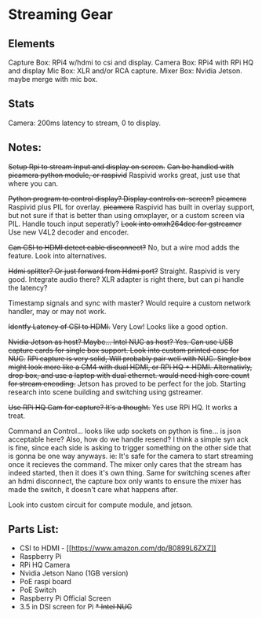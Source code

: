 # Streaming Gear

## Elements
Capture Box: RPi4 w/hdmi to csi and display.
Camera Box: RPi4 with RPi HQ and display
Mic Box: XLR and/or RCA capture.
Mixer Box: Nvidia Jetson.  maybe merge with mic box.

## Stats
Camera: 200ms latency to stream, 0 to display.

## Notes:

~~Setup Rpi to stream Input and display on screen.~~ ~~Can be handled with picamera python module, or raspivid~~  Raspivid works great, just use that where you can.

~~Python program to control display? Display controls on-screen?~~ ~~picamera~~ Raspivid plus PIL for overlay.  ~~picamera~~ Raspivid has built in overlay support, but not sure if that is better than using omxplayer, or a custom screen via PIL. Handle touch input seperatly?  ~~Look into omxh264dec for gstreamer~~ Use new V4L2 decoder and encoder.

~~Can CSI to HDMI detect cable disconnect?~~ No, but a wire mod adds the feature.  Look into alternatives.

~~Hdmi splitter? Or just forward from Hdmi port?~~ Straight.  Raspivid is very good.  Integrate audio there?  XLR adapter is right there, but can pi handle the latency?

Timestamp signals and sync with master?  Would require a custom network handler, may or may not work.

~~Identfy Latency of CSI to HDMI.~~ Very Low!  Looks like a good option.

~~Nvidia Jetson as host?  Maybe...  Intel NUC as host? Yes.  Can use USB capture cards for single box support. Look into custom printed case for NUC.~~ ~~RPi capture is very solid, Will probably pair well with NUC. Single box might look more like a CM4 with dual HDMI, or RPi HQ + HDMI.  Alternativly, drop box, and use a laptop with dual ethernet.  would need high core count for stream encoding.~~ Jetson has proved to be perfect for the job.  Starting research into scene building and switching using gstreamer.

~~Use RPi HQ Cam for capture?  It's a thought.~~  Yes use RPi HQ.  It works a treat.

Command an Control... looks like udp sockets on python is fine... is json acceptable here?  Also, how do we handle resend?  I think a simple syn ack is fine, since each side is asking to trigger something on the other side that is gonna be one way anyways.  ie:  It's safe for the camera to start streaming once it recieves the command.  The mixer only cares that the stream has indeed started, then it does it's own thing.  Same for switching scenes after an hdmi disconnect, the capture box only wants to ensure the mixer has made the switch, it doesn't care what happens after.

Look into custom circuit for compute module, and jetson.

## Parts List:

* CSI to HDMI - [[https://www.amazon.com/dp/B0899L6ZXZ]]
* Raspberry Pi 
* RPi HQ Camera
* Nvidia Jetson Nano (1GB version)
* PoE raspi board
* PoE Switch
* Raspberry Pi Official Screen
* 3.5 in DSI screen for Pi
~~* Intel NUC~~
